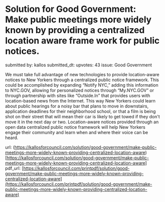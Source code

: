 # Solution for Good Government: Make public meetings more widely known by providing a centralized location aware frame work for public notices. #

submitted by: kallos
submitted_dt: 
upvotes: 43
issue: Good Government

We must take full advantage of new technologies to provide location-aware notices to New Yorkers through a centralized public notice framework. This could be accomplished by expanding “Notify NYC,” adding this information to NYC.GOV, allowing for personalized notices through “My.NYC.GOV” or through partnership with sites like “Outside.In” that provides users with location-based news from the Internet. This way New Yorkers could learn about public hearings for a noisy bar that plans to move in downstairs, application deadlines for their neighborhood school, or that a film is being shot on their street that will mean their car is likely to get towed if they don't move it in the next day or two. Location-aware notices provided through an open data centralized public notice framework will help New Yorkers engage their community and learn when and where their voice can be heard.

url: (https://kallosforcouncil.com/solution/good-government/make-public-meetings-more-widely-known-providing-centralized-location-aware)[https://kallosforcouncil.com/solution/good-government/make-public-meetings-more-widely-known-providing-centralized-location-aware]
pdf_url: [https://kallosforcouncil.com/printpdf/solution/good-government/make-public-meetings-more-widely-known-providing-centralized-location-aware](https://kallosforcouncil.com/printpdf/solution/good-government/make-public-meetings-more-widely-known-providing-centralized-location-aware)